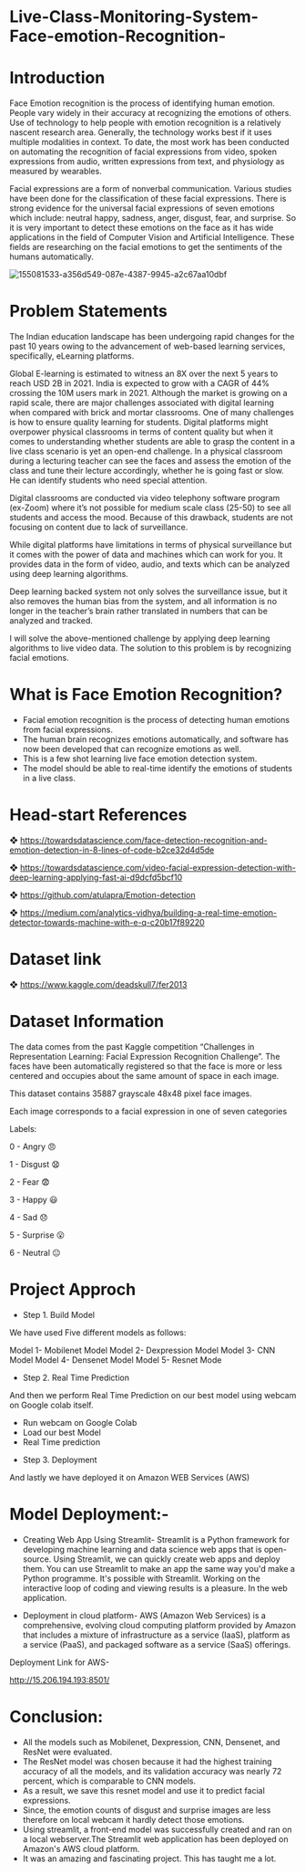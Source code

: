 # Live-Class-Monitoring-System-Face-emotion-Recognition-
# Introduction
Face Emotion recognition is the process of identifying human emotion. People vary widely in their accuracy at recognizing the emotions of others. Use of technology to help people with emotion recognition is a relatively nascent research area. Generally, the technology works best if it uses multiple modalities in context. To date, the most work has been conducted on automating the recognition of facial expressions from video, spoken expressions from audio, written expressions from text, and physiology as measured by wearables.

Facial expressions are a form of nonverbal communication. Various studies have been done for the classification of these facial expressions. There is strong evidence for the universal facial expressions of seven emotions which include: neutral happy, sadness, anger, disgust, fear, and surprise. So it is very important to detect these emotions on the face as it has wide applications in the field of Computer Vision and Artificial Intelligence. These fields are researching on the facial emotions to get the sentiments of the humans automatically.

![155081533-a356d549-087e-4387-9945-a2c67aa10dbf](https://user-images.githubusercontent.com/79791821/155364306-eb0e82fa-aa65-4c1b-b094-d42b0a67b863.png)

# Problem Statements
The Indian education landscape has been undergoing rapid changes for the past 10 years owing to the advancement of web-based learning services, specifically, eLearning platforms.

Global E-learning is estimated to witness an 8X over the next 5 years to reach USD 2B in 2021. India is expected to grow with a CAGR of 44% crossing the 10M users mark in 2021. Although the market is growing on a rapid scale, there are major challenges associated with digital learning when compared with brick and mortar classrooms. One of many challenges is how to ensure quality learning for students. Digital platforms might overpower physical classrooms in terms of content quality but when it comes to understanding whether students are able to grasp the content in a live class scenario is yet an open-end challenge. In a physical classroom during a lecturing teacher can see the faces and assess the emotion of the class and tune their lecture accordingly, whether he is going fast or slow. He can identify students who need special attention.

Digital classrooms are conducted via video telephony software program (ex-Zoom) where it’s not possible for medium scale class (25-50) to see all students and access the mood. Because of this drawback, students are not focusing on content due to lack of surveillance.

While digital platforms have limitations in terms of physical surveillance but it comes with the power of data and machines which can work for you. It provides data in the form of video, audio, and texts which can be analyzed using deep learning algorithms.

Deep learning backed system not only solves the surveillance issue, but it also removes the human bias from the system, and all information is no longer in the teacher’s brain rather translated in numbers that can be analyzed and tracked.

I will solve the above-mentioned challenge by applying deep learning algorithms to live video data. The solution to this problem is by recognizing facial emotions.

# What is Face Emotion Recognition?
* Facial emotion recognition is the process of detecting human emotions from facial expressions.
* The human brain recognizes emotions automatically, and software has now been developed that can recognize emotions as well.
* This is a few shot learning live face emotion detection system.
* The model should be able to real-time identify the emotions of students in a live class.

# Head-start References

❖ https://towardsdatascience.com/face-detection-recognition-and-emotion-detection-in-8-lines-of-code-b2ce32d4d5de

❖ https://towardsdatascience.com/video-facial-expression-detection-with-deep-learning-applying-fast-ai-d9dcfd5bcf10

❖ https://github.com/atulapra/Emotion-detection

❖ https://medium.com/analytics-vidhya/building-a-real-time-emotion-detector-towards-machine-with-e-q-c20b17f89220

# Dataset link
❖ https://www.kaggle.com/deadskull7/fer2013

# Dataset Information
The data comes from the past Kaggle competition “Challenges in Representation Learning: Facial Expression Recognition Challenge”. The faces have been automatically registered so that the face is more or less centered and occupies about the same amount of space in each image.

This dataset contains 35887 grayscale 48x48 pixel face images.

Each image corresponds to a facial expression in one of seven categories

Labels:

0 - Angry 😠

1 - Disgust 😧

2 - Fear 😨

3 - Happy 😃

4 - Sad 😞

5 - Surprise 😮

6 - Neutral 😐

# Project Approch
* Step 1. Build Model

We have used Five different models as follows:

Model 1- Mobilenet Model
Model 2- Dexpression Model
Model 3- CNN Model
Model 4- Densenet Model
Model 5- Resnet Mode 

* Step 2. Real Time Prediction

And then we perform Real Time Prediction on our best model using webcam on Google colab itself.

  - Run webcam on Google Colab
  - Load our best Model
  - Real Time prediction


* Step 3. Deployment

And lastly we have deployed it on Amazon WEB Services (AWS)

# Model Deployment:-
* Creating Web App Using Streamlit-
Streamlit is a Python framework for developing machine learning and data science web apps that is open-source. Using Streamlit, we can quickly create web apps and deploy them. You can use Streamlit to make an app the same way you'd make a Python programme. It's possible with Streamlit. Working on the interactive loop of coding and viewing results is a pleasure. In the web application.

* Deployment in cloud platform-
AWS (Amazon Web Services) is a comprehensive, evolving cloud computing platform provided by Amazon that includes a mixture of infrastructure as a service (IaaS), platform as a service (PaaS), and packaged software as a service (SaaS) offerings.

Deployment Link for AWS-

http://15.206.194.193:8501/

# Conclusion:
* All the models such as Mobilenet, Dexpression, CNN, Densenet, and ResNet were evaluated.
* The ResNet model was chosen because it had the highest training accuracy of all the models, and its validation accuracy was nearly 72 percent, which is comparable to CNN models.
* As a result, we save this resnet model and use it to predict facial expressions.
* Since, the emotion counts of disgust and surprise images are less therefore on local webcam it hardly detect those emotions.
* Using streamlit, a front-end model was successfully created and ran on a local webserver.The Streamlit web application has been deployed on Amazon's AWS cloud platform.
* It was an amazing and fascinating project. This has taught me a lot.
